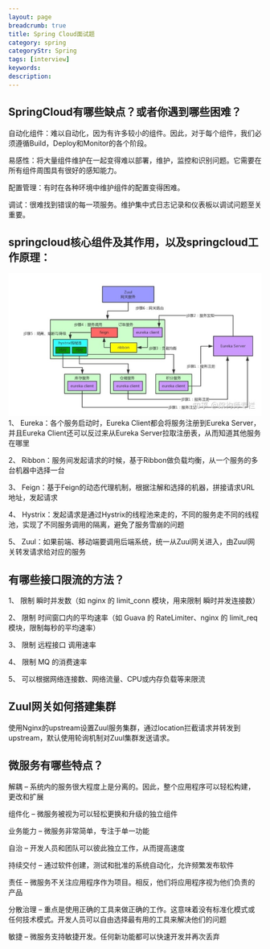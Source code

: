 ```yaml
---
layout: page
breadcrumb: true
title: Spring Cloud面试题
category: spring
categoryStr: Spring
tags: [interview]
keywords:
description:
---
```



## SpringCloud有哪些缺点？或者你遇到哪些困难？
自动化组件：难以自动化，因为有许多较小的组件。因此，对于每个组件，我们必须遵循Build，Deploy和Monitor的各个阶段。

易感性：将大量组件维护在一起变得难以部署，维护，监控和识别问题。它需要在所有组件周围具有很好的感知能力。

配置管理：有时在各种环境中维护组件的配置变得困难。

调试：很难找到错误的每一项服务。维护集中式日志记录和仪表板以调试问题至关重要。

## springcloud核⼼组件及其作⽤，以及springcloud⼯作原理：
![img.png](img.png)
1、 Eureka：各个服务启动时，Eureka Client都会将服务注册到Eureka Server，并且Eureka Client还可以反过来从Eureka Server拉取注册表，从⽽知道其他服务在哪⾥

2、 Ribbon：服务间发起请求的时候，基于Ribbon做负载均衡，从⼀个服务的多台机器中选择⼀台

3、 Feign：基于Feign的动态代理机制，根据注解和选择的机器，拼接请求URL地址，发起请求

4、 Hystrix：发起请求是通过Hystrix的线程池来⾛的，不同的服务⾛不同的线程池，实现了不同服务调⽤的隔离，避免了服务雪崩的问题

5、 Zuul：如果前端、移动端要调⽤后端系统，统⼀从Zuul⽹关进⼊，由Zuul⽹关转发请求给对应的服务

## 有哪些接口限流的方法？
1、 限制 瞬时并发数（如 nginx 的 limit_conn 模块，⽤来限制 瞬时并发连接数）

2、 限制 时间窗⼝内的平均速率（如 Guava 的 RateLimiter、nginx 的 limit_req模块，限制每秒的平均速率）

3、 限制 远程接⼝ 调⽤速率

4、 限制 MQ 的消费速率

5、 可以根据⽹络连接数、⽹络流量、CPU或内存负载等来限流


## Zuul网关如何搭建集群
使用Nginx的upstream设置Zuul服务集群，通过location拦截请求并转发到upstream，默认使用轮询机制对Zuul集群发送请求。

## 微服务有哪些特点？
解耦 – 系统内的服务很大程度上是分离的。因此，整个应用程序可以轻松构建，更改和扩展

组件化 – 微服务被视为可以轻松更换和升级的独立组件

业务能力 – 微服务非常简单，专注于单一功能

自治 – 开发人员和团队可以彼此独立工作，从而提高速度

持续交付 – 通过软件创建，测试和批准的系统自动化，允许频繁发布软件

责任 – 微服务不关注应用程序作为项目。相反，他们将应用程序视为他们负责的产品

分散治理 – 重点是使用正确的工具来做正确的工作。这意味着没有标准化模式或任何技术模式。开发人员可以自由选择最有用的工具来解决他们的问题

敏捷 – 微服务支持敏捷开发。任何新功能都可以快速开发并再次丢弃
